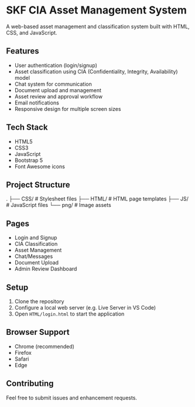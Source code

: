 # SKF CIA Asset Management System

A web-based asset management and classification system built with HTML, CSS, and JavaScript.

## Features

- User authentication (login/signup)
- Asset classification using CIA (Confidentiality, Integrity, Availability) model
- Chat system for communication
- Document upload and management 
- Asset review and approval workflow
- Email notifications
- Responsive design for multiple screen sizes

## Tech Stack

- HTML5
- CSS3
- JavaScript
- Bootstrap 5
- Font Awesome icons

## Project Structure
. ├── CSS/ # Stylesheet files ├── HTML/ # HTML page templates
├── JS/ # JavaScript files └── png/ # Image assets


## Pages

- Login and Signup
- CIA Classification
- Asset Management
- Chat/Messages
- Document Upload
- Admin Review Dashboard

## Setup

1. Clone the repository
2. Configure a local web server (e.g. Live Server in VS Code)
3. Open `HTML/login.html` to start the application

## Browser Support

- Chrome (recommended)
- Firefox
- Safari
- Edge

## Contributing

Feel free to submit issues and enhancement requests.
